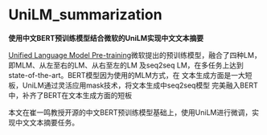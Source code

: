 # UniLM_summarization

**使用中文BERT预训练模型结合微软的UniLM实现中文文本摘要**

<a href="https://github.com/microsoft/unilm" target="_blank">Unified Language Model Pre-training</a>微软提出的预训练模型，融合了四种LM，即MLM、从左至右的LM、从右至左的LM
及seq2seq LM，在多任务上达到 state-of-the-art。BERT模型因为使用的MLM方式，在
文本生成方面是一大短板，UniLM通过灵活应用mask技术，将文本生成中seq2seq模型
完美融入BERT中，补齐了BERT在文本生成方面的短板


本文在崔一鸣教授开源的中文BERT预训练模型基础上，使用UniLM进行微调，实现中文文本摘要任务。

